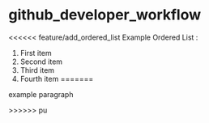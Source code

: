 # github_developer_workflow

<<<<<< feature/add_ordered_list
Example Ordered List : 
1. First item
2. Second item
3. Third item
4. Fourth item
=======
<p> example paragraph</p>
>>>>>> pu
